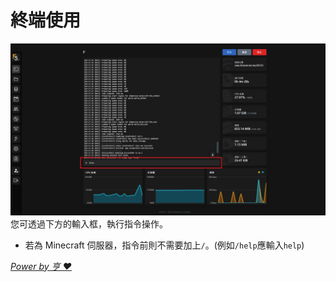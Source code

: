 # 終端使用

![img](/img/1.png)
您可透過下方的輸入框，執行指令操作。
- 若為 Minecraft 伺服器，指令前則不需要加上`/`。(例如`/help`應輸入`help`)


*[Power by 亨 ❤](https://github.com/HansHans135)*